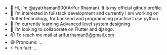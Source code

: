- 👋 Hi, I’m @ayatrhaman900(Arifur Rhaman). It is my official github profile.
- 👀 I’m interested in fullstack development and currently I am working on flutter technology, for backend and programming practise I use python.
- 🌱 I’m currently learning Advanced level system designing.
- 💞️ I’m looking to collaborate on Flutter and django.
- 📫 To reach me mail at arifurrhaman9@gmail.com
- 😄 Pronouns: ...
- ⚡ Fun fact: ...

<!---
ayatrhaman900/ayatrhaman900 is a ✨ special ✨ repository because its `README.md` (this file) appears on your GitHub profile.
You can click the Preview link to take a look at your changes.
--->
